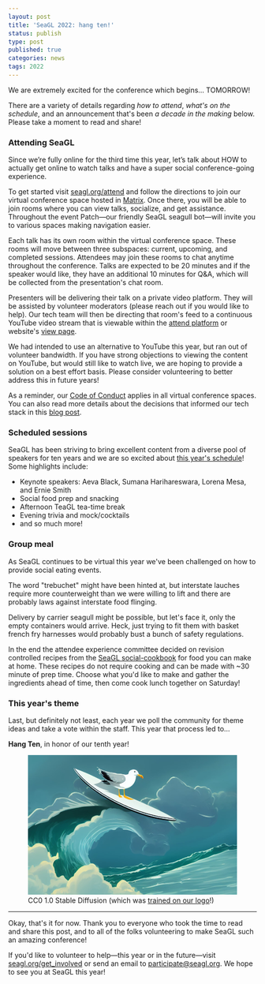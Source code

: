 ```yaml
---
layout: post
title: 'SeaGL 2022: hang ten!'
status: publish
type: post
published: true
categories: news
tags: 2022
---
```


We are extremely excited for the conference which begins… TOMORROW!

There are a variety of details regarding _how to attend_, _what's on the schedule_, and an announcement that's been _a decade in the making_ below. Please take a moment to read and share!


### Attending SeaGL
Since we’re fully online for the third time this year, let’s talk about HOW to actually get online to watch talks and have a super social conference-going experience.

To get started visit [seagl.org/attend](/attend) and follow the directions to join our virtual conference space hosted in [Matrix](https://matrix.org/). Once there, you will be able to join rooms where you can view talks, socialize, and get assistance. Throughout the event Patch—our friendly SeaGL seagull bot—will invite you to various spaces making navigation easier.

Each talk has its own room within the virtual conference space. These rooms will move between three subspaces: current, upcoming, and completed sessions. Attendees may join these rooms to chat anytime throughout the conference. Talks are expected to be 20 minutes and if the speaker would like, they have an additional 10 minutes for Q&A, which will be collected from the presentation's chat room.

Presenters will be delivering their talk on a private video platform. They will be assisted by volunteer moderators (please reach out if you would like to help). Our tech team will then be directing that room's feed to a continuous YouTube video stream that is viewable within the [attend platform](https://attend.seagl.org/) or website's [view page](/watch).

We had intended to use an alternative to YouTube this year, but ran out of volunteer bandwidth. If you have strong objections to viewing the content on YouTube, but would still like to watch live, we are hoping to provide a solution on a best effort basis. Please consider volunteering to better address this in future years!

As a reminder, our [Code of Conduct](/coc) applies in all virtual conference spaces. You can also read more details about the decisions that informed our tech stack in this [blog post](/news/2022/10/07/Building-a-virtual-SeaGL.html).


### Scheduled sessions
SeaGL has been striving to bring excellent content from a diverse pool of speakers for ten years and we are so excited about [this year's schedule](https://osem.seagl.org/conferences/seagl2022/schedule/events)! Some highlights include:

- Keynote speakers: Aeva Black, Sumana Harihareswara, Lorena Mesa, and Ernie Smith
- Social food prep and snacking
- Afternoon TeaGL tea-time break
- Evening trivia and mock/cocktails
- and so much more!


### Group meal
As SeaGL continues to be virtual this year we've been challenged on how to provide social eating events.

The word "trebuchet" might have been hinted at, but interstate lauches require more counterweight than we were willing to lift and there are probably laws against interstate food flinging.

Delivery by carrier seagull might be possible, but let's face it, only the empty containers would arrive. Heck, just trying to fit them with basket french fry harnesses would probably bust a bunch of safety regulations.

In the end the attendee experience committee decided on revision controlled recipes from the [SeaGL social-cookbook](https://github.com/SeaGL/social-cookbook) for food you can make at home. These recipes do not require cooking and can be made with ~30 minute of prep time. Choose what you'd like to make and gather the ingredients ahead of time, then come cook lunch together on Saturday!


### This year's theme
Last, but definitely not least, each year we poll the community for theme ideas and take a vote within the staff. This year that process led to…

**Hang Ten**, in honor of our tenth year!

<figure>
<img alt="illustration of a seagull riding a surfboard" src="/img/posts/2022-11-03-hang-ten.jpg">
  <figcaption class="text-muted">CC0 1.0 Stable Diffusion (which was <a href="https://haveibeentrained.com/?search_text=SeaGL%20logo">trained on our logo</a>!)</figcaption>
</figure>

---

Okay, that's it for now. Thank you to everyone who took the time to read and share this post, and to all of the folks volunteering to make SeaGL such an amazing conference!

If you'd like to volunteer to help—this year or in the future—visit [seagl.org/get_involved](/get_involved) or send an email to participate@seagl.org. We hope to see you at SeaGL this year!
